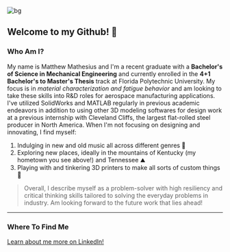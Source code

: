 ![bg][banner]

## Welcome to my Github! 👋

### Who Am I?
My name is Matthew Mathesius and I'm a recent graduate with a **Bachelor's of Science in Mechanical Engineering** and currently enrolled in the **4+1 Bachelor's to Master's Thesis** track at Florida Polytechnic University. My focus is in *material characterization and fatigue behavior* and am looking to take these skills into R&D roles for aerospace manufacturing applications. I've utilized SolidWorks and MATLAB regularly in previous academic endeavors in addition to using other 3D modeling softwares for design work at a previous internship with Cleveland Cliffs, the largest flat-rolled steel producer in North America. When I'm not focusing on designing and innovating, I find myself:
1. Indulging in new and old music all across different genres 🎵
2. Exploring new places, ideally in the mountains of Kentucky (my hometown you see above!) and Tennessee ⛰
3. Playing with and tinkering 3D printers to make all sorts of custom things 🔧

> Overall, I describe myself as a problem-solver with high resiliency and critical thinking skills tailored to solving the everyday problems in industry. Am looking forward to the future work that lies ahead!

---

### Where To Find Me
[Learn about me more on LinkedIn!][linkedin]

[banner]: https://upload.wikimedia.org/wikipedia/commons/f/f1/Louisville_Panorama_banner.jpg
[linkedin]: https://www.linkedin.com/in/matthew-mathesius/
<!--
**matthewmathesius/matthewmathesius** is a ✨ _special_ ✨ repository because its `README.md` (this file) appears on your GitHub profile.

Here are some ideas to get you started:

- 🔭 I’m currently working on ...
- 🌱 I’m currently learning ...
- 👯 I’m looking to collaborate on ...
- 🤔 I’m looking for help with ...
- 💬 Ask me about ...
- 📫 How to reach me: ...
- 😄 Pronouns: ...
- ⚡ Fun fact: ...
-->

